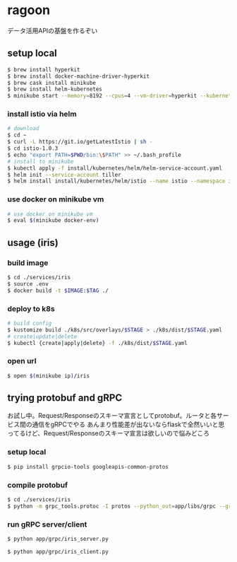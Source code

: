 # ragoon
データ活用APIの基盤を作るぞい

## setup local
```sh
$ brew install hyperkit
$ brew install docker-machine-driver-hyperkit
$ brew cask install minikube
$ brew install helm-kubernetes
$ minikube start --memory=8192 --cpus=4 --vm-driver=hyperkit --kubernetes-version=v1.12.0
```

### install istio via helm
```sh
# download
$ cd ~
$ curl -L https://git.io/getLatestIstio | sh -
$ cd istio-1.0.3
$ echo "export PATH=$PWD/bin:\$PATH" >> ~/.bash_profile
# install to minikube
$ kubectl apply -f install/kubernetes/helm/helm-service-account.yaml
$ helm init --service-account tiller
$ helm install install/kubernetes/helm/istio --name istio --namespace istio-system # this will take a while...
```

### use docker on minikube vm
```sh
# use docker on minikube vm
$ eval $(minikube docker-env)
```

## usage (iris)
### build image
```sh
$ cd ./services/iris
$ source .env
$ docker build -t $IMAGE:$TAG ./
```

### deploy to k8s
```sh
# build config
$ kustomize build ./k8s/src/overlays/$STAGE > ./k8s/dist/$STAGE.yaml
# create|update|delete
$ kubectl {create|apply|delete} -f ./k8s/dist/$STAGE.yaml
```

### open url
```sh
$ open $(minikube ip)/iris
```

## trying protobuf and gRPC
お試し中。Request/Responseのスキーマ宣言としてprotobuf。ルータと各サービス間の通信をgRPCでやる
あんまり性能差が出ないならflaskで全然いいと思ってるけど、Request/Responseのスキーマ宣言は欲しいので悩みどころ

### setup local
```sh
$ pip install grpcio-tools googleapis-common-protos
```

### compile protobuf
```sh
$ cd ./services/iris
$ python -m grpc_tools.protoc -I protos --python_out=app/libs/grpc --grpc_python_out=app/libs/grpc protos/*.proto
```

### run gRPC server/client
```sh
$ python app/grpc/iris_server.py
```

```sh
$ python app/grpc/iris_client.py
```
